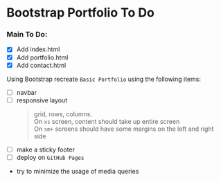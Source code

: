 # Bootstrap Portfolio To Do

### Main To Do: 
- [x] Add index.html
- [x] Add portfolio.html
- [x] Add contact.html

Using Bootstrap recreate `Basic Portfolio` using the following items:
- [ ] navbar
- [ ] responsive layout <blockquote>grid, rows, columns.<br>On `xs` screen, content should take up entire screen<br>On `sm+` screens should have some margins on the left and right side</blockquote>
- [ ] make a sticky footer
- [ ] deploy on `GitHub Pages`
* try to minimize the usage of media queries